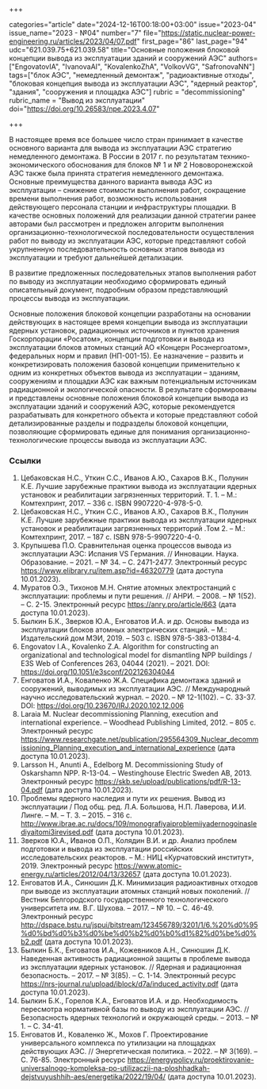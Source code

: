 +++

categories="article"
date="2024-12-16T00:18:00+03:00"
issue="2023-04"
issue_name="2023 - №04"
number="7"
file="https://static.nuclear-power-engineering.ru/articles/2023/04/07.pdf"
first_page="86"
last_page="94"
udc="621.039.75+621.039.58"
title="Основные положения блоковой концепции вывода из эксплуатации зданий и сооружений АЭС"
authors=["EngovatovIA", "IvanovaAI", "KovalenkoZhA", "VolkovVG", "SafronovaNN"]
tags=["блок АЭС", "немедленный демонтаж", "радиоактивные отходы", "блоковая концепция вывода из эксплуатации АЭС", "ядерный реактор", "здания", "сооружения и площадка АЭС"]
rubric = "decommissioning"
rubric_name = "Вывод из эксплуатации"
doi="https://doi.org/10.26583/npe.2023.4.07"

+++

В настоящее время все большее число стран принимает в качестве основного варианта для вывода из эксплуатации АЭС стратегию немедленного демонтажа. В России в 2017 г. по результатам технико-экономического обоснования для блоков № 1 и № 2 Нововоронежской АЭС также была принята стратегия немедленного демонтажа. Основные преимущества данного варианта вывода АЭС из эксплуатации – снижение стоимости выполнения работ, сокращение времени выполнения работ, возможность использования действующего персонала станции и инфраструктуры площадки. В качестве основных положений для реализации данной стратегии ранее авторами был рассмотрен и предложен алгоритм выполнения организационно-технологической последовательности осуществления работ по выводу из эксплуатации АЭС, которые представляют собой укрупненную последовательность основных этапов вывода из эксплуатации и требуют дальнейшей детализации.

В развитие предложенных последовательных этапов выполнения работ по выводу из эксплуатации необходимо сформировать единый описательный документ, подробным образом представляющий процессы вывода из эксплуатации.

Основные положения блоковой концепции разработаны на основании действующих в настоящее время концепции вывода из эксплуатации ядерных установок, радиационных источников и пунктов хранения Госкорпорации «Росатом», концепции подготовки и вывода из эксплуатации блоков атомных станций АО «Концерн Росэнергоатом», федеральных норм и правил (НП-001-15). Ее назначение – развить и конкретизировать положения базовой концепции применительно к одним из конкретных объектов вывода из эксплуатации – зданиям, сооружениям и площадки АЭС как важным потенциальным источникам радиационной и экологической опасности. В результате сформированы и представлены основные положения блоковой концепции вывода из эксплуатации зданий и сооружений АЭС, которые рекомендуется разрабатывать для конкретного объекта и которые представляют собой детализированные разделы и подразделы блоковой концепции, позволяющие сформировать единые для понимания организационно-технологические процессы вывода из эксплуатации АЭС.

### Ссылки

1. Цебаковская Н.С., Уткин С.С., Иванов А.Ю., Сахаров В.К., Полунин К.Е. Лучшие зарубежные практики вывода из эксплуатации ядерных установок и реабилитации загрязненных территорий. Т. 1. – М.: Комтехпринт, 2017. – 336 с. ISBN 9907220-4-978-5-0.
2. Цебаковская Н.С., Уткин С.С., Иванов А.Ю., Сахаров В.К., Полунин К.Е. Лучшие зарубежные практики вывода из эксплуатации ядерных установок и реабилитации загрязненных территорий .Том 2. – М.: Комтехпринт, 2017. – 187 с. ISBN 978-5-9907220-4-0.
3. Крупышева П.О. Сравнительная оценка процессов вывода из эксплуатации АЭС: Испания VS Германия. // Инновации. Наука. Образование. – 2021. – № 34. – С. 2471-2477. Электронный ресурс https://www.elibrary.ru/item.asp?id=46320779 (дата доступа 10.01.2023).
4. Муратов О.Э., Тихонов М.Н. Снятие атомных электростанций с эксплуатации: проблемы и пути решения. // АНРИ. – 2008. – № 1(52). – С. 2-15. Электронный ресурс https://anry.pro/article/663 (дата доступа 10.01.2023).
5. Былкин Б.К., Зверков Ю.А., Енговатов И.А. и др. Основы вывода из эксплуатации блоков атомных электрических станций. – М.: Издательский дом МЭИ, 2019. – 503 с. ISBN 978-5-383-01384-4.
6. Engovatov I.A., Kovalenko Z.A. Algorithm for constructing an organizational and technological model for dismantling NPP buildings / E3S Web of Conferences 263, 04044 (2021). – 2021. DOI: https://doi.org/10.1051/e3sconf/202126304044
7. Енговатов И.А., Коваленко Ж.А. Специфика демонтажа зданий и сооружений, выводимых из эксплуатации АЭС. // Международный научно исследовательский журнал. – 2020. – № 12-1(102). – С. 33-37. DOI: https://doi.org/10.23670/IRJ.2020.102.12.006
8. Laraia М. Nuclear decommissioning Planning, execution and international experience. – Woodhead Publishing Limited, 2012. – 805 с. Электронный ресурс https://www.researchgate.net/publication/295564309_Nuclear_decommissioning_Planning_execution_and_international_experience (дата доступа 10.01.2023).
9. Larsson H., Anunti A., Edelborg M. Decommissioning Study of Oskarshamn NPP. R-13-04. – Westinghouse Electric Sweden AB, 2013. Электронный ресурс https://skb.se/upload/publications/pdf/R-13-04.pdf (дата доступа 10.01.2023).
10. Проблемы ядерного наследия и пути их решения. Вывод из эксплуатации / Под общ. ред. Л.А. Большова, Н.П. Лаверова, И.И. Линге. – М. – Т. 3. – 2015. – 316 с. http://www.ibrae.ac.ru/docs/109/monografiyaiproblemiiyadernogoinaslediyaitomi3irevised.pdf (дата доступа 10.01.2023).
11. Зверков Ю.А., Иванов О.П., Колядин В.И. и др. Анализ проблем подготовки и вывода из эксплуатации российских исследовательских реакторов. – М.: НИЦ «Курчатовский институт», 2019. Электронный ресурс https://www.atomic-energy.ru/articles/2012/04/13/32657 (дата доступа 10.01.2023).
12. Енговатов И.А., Синюшин Д.К. Минимизация радиоактивных отходов при выводе из эксплуатации атомных станций новых поколений. // Вестник Белгородского государственного технологического университета им. В.Г. Шухова. – 2017. – № 10. – С. 46-49. Электронный ресурс http://dspace.bstu.ru/jspui/bitstream/123456789/3201/1/6.%20%d0%95%d0%bd%d0%b3%d0%be%d0%b2%d0%b0%d1%82%d0%be%d0%b2.pdf (дата доступа 10.01.2023).
13. Былкин Б.К., Енговатов И.А., Кожевников А.Н., Синюшин Д.К. Наведенная активность радиационной защиты в проблеме вывода из эксплуатации ядерных установок. // Ядерная и радиационная безопасность. – 2017. – № 3(85). – С. 1-14. Электронный ресурс https://nrs-journal.ru/upload/iblock/d7a/induced_activity.pdf (дата доступа 10.01.2023).
14. Былкин Б.К., Горелов К.А., Енговатов И.А. и др. Необходимость пересмотра нормативной базы по выводу из эксплуатации АЭС. // Безопасность ядерных технологий и окружающей среды. – 2013. – № 1. – С. 34-41.
15. Енговатов И., Коваленко Ж., Мохов Г. Проектирование универсального комплекса по утилизации на площадках действующих АЭС. // Энергетическая политика. – 2022. – № 3(169). – С. 76-85. Электронный ресурс https://energypolicy.ru/proektirovanie-universalnogo-kompleksa-po-utilizaczii-na-ploshhadkah-dejstvuyushhih-aes/energetika/2022/19/04/ (дата доступа 10.01.2023).